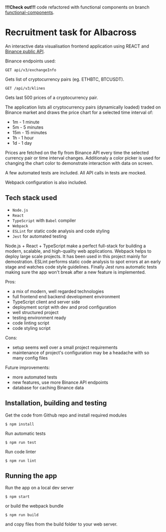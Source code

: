 **!!!Check out!!!** code refactored with functional components on branch [functional-components](https://github.com/albertduchnicz/albacross-task/tree/functional-components).

# Recruitment task for Albacross

An interactive data visualisation frontend application using REACT and [Binance public API](https://github.com/binance/binance-spot-api-docs/blob/master/rest-api.md). 

Binance endpoints used:
```
GET api/v3/exchangeInfo
```
Gets list of cryptocurrency pairs (eg. ETHBTC, BTCUSDT).

```
GET /api/v3/klines
```
Gets last 500 prices of a cryptocurrency pair.

The application lists all cryptocurrency pairs (dynamically loaded) traded on Binance market and draws the price chart for a selected time interval of:

* 1m - 1 minute
* 5m - 5 minutes
* 15m - 15 minutes
* 1h - 1 hour
* 1d - 1 day

Prices are fetched on the fly from Binance API every time the selected currency pair or time interval changes. Additionaly a color picker is used for changing the chart color to demonstrate interaction with data on screen.

A few automated tests are included. All API calls in tests are mocked.

Webpack configuration is also included.

## Tech stack used
* `Node.js`
* `React`
* `TypeScript` with `Babel` compiler
* `Webpack`
* `ESLint` for static code analysis and code styling
* `Jest` for automated testing

Node.js + React + TypeScript make a perfect full-stack for building a modern, scalable, and high-quality web applications. Webpack helps to deploy large scale projects. It has been used in this project mainly for demostration. ESLint performs static code analysis to spot errors at an early stage and watches code style guidelines. Finally Jest runs automatic tests making sure the app won't break after a new feature is implemented.


Pros:
* a mix of modern, well regarded technologies
* full frontend end backend development environment
* TypeScript client and server side
* deployment script with dev and prod configuration
* well structured project
* testing environment ready
* code linting script
* code styling script

Cons:
* setup seems well over a small project requirements
* maintenance of project's configuration may be a headache with so many config files 

Future improvements:
* more automated tests
* new features, use more Binance API endpoints
* database for caching Binance data

## Installation, building and testing
Get the code from Github repo and install required modules
```
$ npm install
```
Run automatic tests
```
$ npm run test
```
Run code linter
```
$ npm run lint
```

## Running the app
Run the app on a local dev server
```
$ npm start
```
or build the webpack bundle
```
$ npm run build
```
and copy files from the build folder to your web server.
